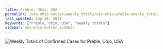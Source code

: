 ```yaml
---
title: Preble, Ohio, USA
permalink: /usa-ohio-butler/weekly_totals/usa-ohio-preble-weekly_totals.html
last_updated: Sep 19, 2021
keywords: ["Preble, Ohio, USA", "weekly totals"]
sidebar: usa-ohio-butler_sidebar
---
```


![Weekly Totals of Confirmed Cases for Preble, Ohio, USA](/covid_tracker/images/graphs/usa-ohio-preble-weekly_totals_graph.png)
